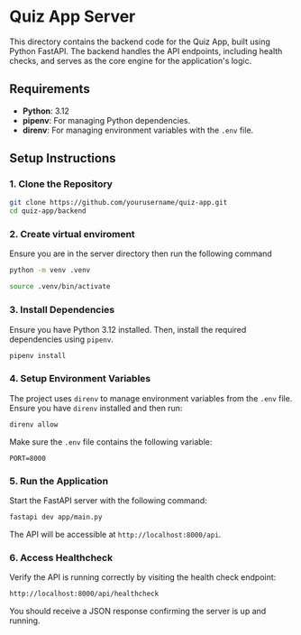 # Quiz App Server

This directory contains the backend code for the Quiz App, built using Python FastAPI. The backend handles the API endpoints, including health checks, and serves as the core engine for the application's logic.

## Requirements

- **Python**: 3.12
- **pipenv**: For managing Python dependencies.
- **direnv**: For managing environment variables with the `.env` file.

## Setup Instructions

### 1. Clone the Repository

```bash
git clone https://github.com/yourusername/quiz-app.git
cd quiz-app/backend
```

### 2. Create virtual enviroment
Ensure you are in the server directory then run the following command

```bash
python -m venv .venv
```
```bash
source .venv/bin/activate
```

### 3. Install Dependencies

Ensure you have Python 3.12 installed. Then, install the required dependencies using `pipenv`.

```bash
pipenv install
```

### 4. Setup Environment Variables

The project uses `direnv` to manage environment variables from the `.env` file. Ensure you have `direnv` installed and then run:

```bash
direnv allow
```

Make sure the `.env` file contains the following variable:

```plaintext
PORT=8000
```

### 5. Run the Application

Start the FastAPI server with the following command:

```bash
fastapi dev app/main.py
```

The API will be accessible at `http://localhost:8000/api`.

### 6. Access Healthcheck

Verify the API is running correctly by visiting the health check endpoint:

```bash
http://localhost:8000/api/healthcheck
```

You should receive a JSON response confirming the server is up and running.


